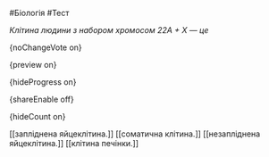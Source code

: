 #Біологія #Тест

*Клітина людини з набором хромосом 22А + Х — це*

{noChangeVote on}

{preview on}

{hideProgress on}

{shareEnable off}

{hideCount on}

[[запліднена яйцеклітина.]]
[[соматична клітина.]]
[[незапліднена яйцеклітина.]]
[[клітина печінки.]]
